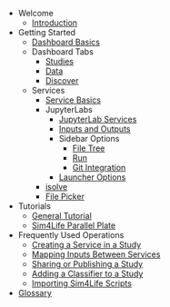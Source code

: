 <!-- _sidebar.md -->

* Welcome
  * [Introduction](README.md)
* Getting Started
  * [Dashboard Basics](Dashboard.md)
  * Dashboard Tabs
    * [Studies](Studies/Studies.md)
    * [Data](Data.md)
    * [Discover](Discover.md)
  * Services
      * [Service Basics](Studies/Services/Service)
      * JupyterLabs
        * [JupyterLab Services](Studies/Services/JupyterLab/JupyterLabs.md)
        * [Inputs and Outputs](Studies/Services/JupyterLab/InputOutput.md)
        * Sidebar Options
          * [File Tree](Studies/Services/JupyterLab/SidebarMenu/FileTree.md)
          * [Run](Studies/Services/JupyterLab/SidebarMenu/Run.md)
          * [Git Integration](Studies/Services/JupyterLab/SidebarMenu/Git.md)
        * [Launcher Options](Studies/Services/JupyterLab/Launcher.md)
      * [isolve](Studies/Services/iSolve.md)
      * [File Picker](Studies/Services/FilePicker.md)
* Tutorials
  * [General Tutorial](Tutorials/GeneralTutorial.md)
  * [Sim4Life Parallel Plate](Tutorials/Sim4LifeParallelPlate.md)
* Frequently Used Operations
  * [Creating a Service in a Study](GeneralUsage/createservice.md)
  * [Mapping Inputs Between Services](GeneralUsage/MapInputs.md)
  * [Sharing or Publishing a Study](GeneralUsage/sharestudy.md)
  * [Adding a Classifier to a Study](GeneralUsage/Classifiers.md)
  * [Importing Sim4Life Scripts](GeneralUsage/adaptscripts.md)
* [Glossary](Glossary.md)